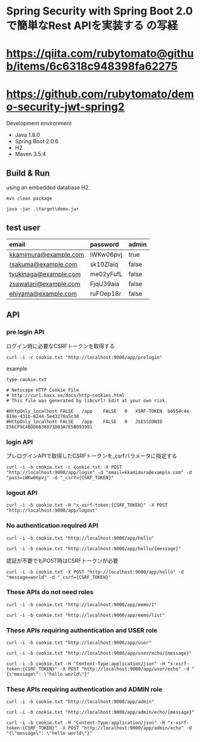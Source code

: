 # Spring Security with Spring Boot 2.0で簡単なRest APIを実装する の写経
# https://qiita.com/rubytomato@github/items/6c6318c948398fa62275
# https://github.com/rubytomato/demo-security-jwt-spring2



Development environment

* Java 1.8.0
* Spring Boot 2.0.6
* H2
* Maven 3.5.4

## Build & Run

using an embedded database H2.

```text
mvn clean package
```

```text
java -jar .\target\demo.jar
```

## test user

|email                  |password         |admin  |
|:----------------------|:----------------|:------|
|kkamimura@example.com  |iWKw06pvj        |true   |
|rsakuma@example.com    |sk10ZIaiq        |false  |
|tyukinaga@example.com  |me02yFufL        |false  |
|zsawatari@example.com  |FjqU39aia        |false  |
|ehiyama@example.com    |ruFOep18r        |false  |

## API

### pre login API

ログイン時に必要なCSRFトークンを取得する

```text
curl -i -c cookie.txt "http://localhost:9000/app/prelogin"
```

example

```text
type cookie.txt

# Netscape HTTP Cookie File
# http://curl.haxx.se/docs/http-cookies.html
# This file was generated by libcurl! Edit at your own risk.

#HttpOnly_localhost	FALSE	/app	FALSE	0	XSRF-TOKEN	b6554c4e-810e-431b-8244-5e43270a5c30
#HttpOnly_localhost	FALSE	/app	FALSE	0	JSESSIONID	E56CF9C4BDD6638071D83A7E5B093991
```


### login API

プレログインAPIで取得したCSRFトークンを_csrfパラメータに指定する

```text
curl -i -b cookie.txt -c cookie.txt -X POST "http://localhost:9000/app/login" -d "email=kkamimura@example.com" -d "pass=iWKw06pvj" -d "_csrf={CSRF_TOKEN}"
```

### logout API

```text
curl -i -b cookie.txt -H "x-xsrf-token:{CSRF_TOKEN}" -X POST "http://localhost:9000/app/logout"
```

### No authentication required API

```text
curl -i -b cookie.txt "http://localhost:9000/app/hello"
```

```text
curl -i -b cookie.txt "http://localhost:9000/app/hello/{message}"
```

認証が不要でもPOST時はCSRFトークンが必要

```text
curl -i -b cookie.txt -X POST "http://localhost:9000/app/hello" -d "message=world" -d "_csrf={CSRF_TOKEN}"
```

### These APIs do not need roles

```text
curl -i -b cookie.txt "http://localhost:9000/app/memo/1"
```

```text
curl -i -b cookie.txt "http://localhost:9000/app/memo/list"
```

### These APIs requiring authentication and USER role

```text
curl -i -b cookie.txt "http://localhost:9000/app/user"
```

```text
curl -i -b cookie.txt "http://localhost:9000/app/user/echo/{message}"
```

```text
curl -i -b cookie.txt -H "Content-Type:application/json" -H "x-xsrf-token:{CSRF_TOKEN}" -X POST "http://localhost:9000/app/user/echo" -d "{\"message\": \"hello world\"}"
```

### These APIs requiring authentication and ADMIN role

```text
curl -i -b cookie.txt "http://localhost:9000/app/admin"
```

```text
curl -i -b cookie.txt "http://localhost:9000/app/admin/echo/{message}"
```

```text
curl -i -b cookie.txt -H "Content-Type:application/json" -H "x-xsrf-token:{CSRF_TOKEN}" -X POST "http://localhost:9000/app/admin/echo" -d "{\"message\": \"hello world\"}"
```
